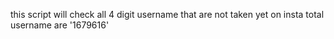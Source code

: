 this script will check all 4 digit  username that are not taken yet on insta 
total username are '1679616'
 
